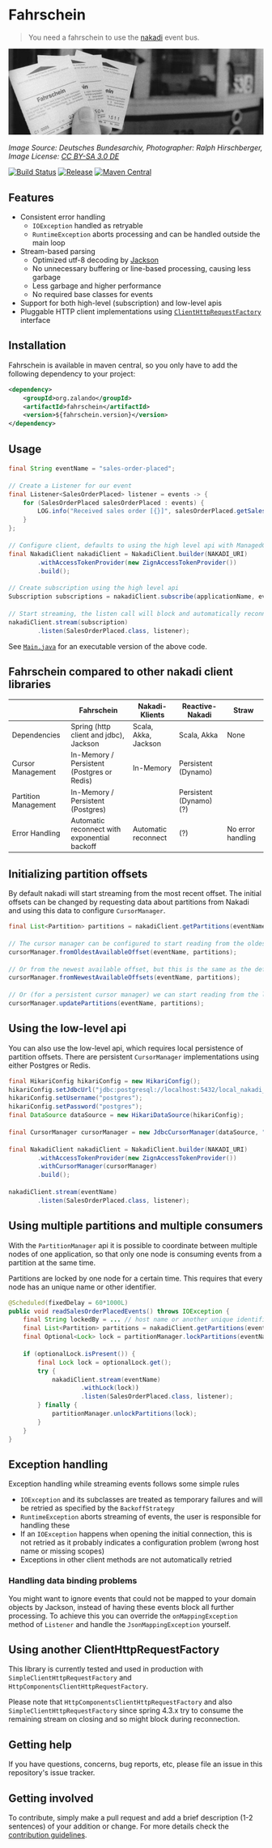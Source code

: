 # Fahrschein

> You need a fahrschein to use the [nakadi](https://github.com/zalando/nakadi) event bus.

[![Fahrschein](docs/Bundesarchiv_Bild_183-1990-0104-025,_BVG-Fahrscheine.jpg)](https://commons.wikimedia.org/wiki/File:Bundesarchiv_Bild_183-1990-0104-025,_BVG-Fahrscheine.jpg)

*Image Source: Deutsches Bundesarchiv, Photographer: Ralph Hirschberger, Image License: [CC BY-SA 3.0 DE](https://creativecommons.org/licenses/by-sa/3.0/de/deed.en)*

[![Build Status](https://travis-ci.org/zalando-incubator/fahrschein.svg?branch=master)](https://travis-ci.org/zalando-incubator/fahrschein)
[![Release](https://img.shields.io/github/release/zalando-incubator/fahrschein.svg)](https://github.com/zalando-incubator/fahrschein/releases)
[![Maven Central](https://img.shields.io/maven-central/v/org.zalando/fahrschein.svg)](https://maven-badges.herokuapp.com/maven-central/org.zalando/fahrschein)

## Features

 - Consistent error handling
    - `IOException` handled as retryable
    - `RuntimeException` aborts processing and can be handled outside the main loop
 - Stream-based parsing
    - Optimized utf-8 decoding by [Jackson](https://github.com/FasterXML/jackson)
    - No unnecessary buffering or line-based processing, causing less garbage
    - Less garbage and higher performance
    - No required base classes for events
 - Support for both high-level (subscription) and low-level apis
 - Pluggable HTTP client implementations using [`ClientHttpRequestFactory`](http://docs.spring.io/spring/docs/current/javadoc-api/org/springframework/http/client/ClientHttpRequestFactory.html) interface

## Installation

Fahrschein is available in maven central, so you only have to add the following dependency to your project:

```xml
<dependency>
    <groupId>org.zalando</groupId>
    <artifactId>fahrschein</artifactId>
    <version>${fahrschein.version}</version>
</dependency>
```

## Usage

```java
final String eventName = "sales-order-placed";

// Create a Listener for our event
final Listener<SalesOrderPlaced> listener = events -> {
    for (SalesOrderPlaced salesOrderPlaced : events) {
        LOG.info("Received sales order [{}]", salesOrderPlaced.getSalesOrder().getOrderNumber());
    }
};

// Configure client, defaults to using the high level api with ManagedCursorManger and SimpleClientHttpRequestFactory
final NakadiClient nakadiClient = NakadiClient.builder(NAKADI_URI)
        .withAccessTokenProvider(new ZignAccessTokenProvider())
        .build();

// Create subscription using the high level api
Subscription subscriptions = nakadiClient.subscribe(applicationName, eventName, String consumerGroup);

// Start streaming, the listen call will block and automatically reconnect on IOException
nakadiClient.stream(subscription)
        .listen(SalesOrderPlaced.class, listener);

```

See [`Main.java`](src/test/java/org/zalando/fahrschein/salesorder/Main.java) for an executable version of the above code.

## Fahrschein compared to other nakadi client libraries

|                      | Fahrschein                                                        | Nakadi-Klients        | Reactive-Nakadi         | Straw               |
| -------------------- | ----------------------------------------------------------------- | --------------------- | ----------------------- | ------------------- |
| Dependencies         | Spring (http client and jdbc), Jackson                            | Scala, Akka, Jackson  | Scala, Akka             | None                |
| Cursor Management    | In-Memory / Persistent (Postgres or Redis)                        | In-Memory             | Persistent (Dynamo)     |                     |
| Partition Management | In-Memory / Persistent (Postgres)                                 |                       | Persistent (Dynamo) (?) |                     |
| Error Handling       | Automatic reconnect with exponential backoff                      | Automatic reconnect   | (?)                     | No error handling   |

## Initializing partition offsets

By default nakadi will start streaming from the most recent offset. The initial offsets can be changed by requesting data about partitions from Nakadi and using this data to configure `CursorManager`.

```java
final List<Partition> partitions = nakadiClient.getPartitions(eventName);

// The cursor manager can be configured to start reading from the oldest available offset in each partition
cursorManager.fromOldestAvailableOffset(eventName, partitions);

// Or from the newest available offset, but this is the same as the default
cursorManager.fromNewestAvailableOffsets(eventName, partitions);

// Or (for a persistent cursor manager) we can start reading from the last offset that we processed if it's still available, and from the oldest available offset otherwise
cursorManager.updatePartitions(eventName, partitions);
```

## Using the low-level api

You can also use the low-level api, which requires local persistence of partition offsets. There are persistent `CursorManager` implementations using either Postgres or Redis.

```java
final HikariConfig hikariConfig = new HikariConfig();
hikariConfig.setJdbcUrl("jdbc:postgresql://localhost:5432/local_nakadi_cursor_db");
hikariConfig.setUsername("postgres");
hikariConfig.setPassword("postgres");
final DataSource dataSource = new HikariDataSource(hikariConfig);

final CursorManager cursorManager = new JdbcCursorManager(dataSource, "fahrschein-demo");

final NakadiClient nakadiClient = NakadiClient.builder(NAKADI_URI)
        .withAccessTokenProvider(new ZignAccessTokenProvider())
        .withCursorManager(cursorManager)
        .build();

nakadiClient.stream(eventName)
        .listen(SalesOrderPlaced.class, listener);
```

## Using multiple partitions and multiple consumers

With the `PartitionManager` api it is possible to coordinate between multiple nodes of one application, so that only one node is consuming events from a partition at the same time.

Partitions are locked by one node for a certain time. This requires that every node has an unique name or other identifier.

```java
@Scheduled(fixedDelay = 60*1000L)
public void readSalesOrderPlacedEvents() throws IOException {
    final String lockedBy = ... // host name or another unique identifier for this node
    final List<Partition> partitions = nakadiClient.getPartitions(eventName);
    final Optional<Lock> lock = partitionManager.lockPartitions(eventName, partitions, lockedBy);

    if (optionalLock.isPresent()) {
        final Lock lock = optionalLock.get();
        try {
            nakadiClient.stream(eventName)
                    .withLock(lock))
                    .listen(SalesOrderPlaced.class, listener);
        } finally {
            partitionManager.unlockPartitions(lock);
        }
    }
}
```

## Exception handling

Exception handling while streaming events follows some simple rules

 - `IOException` and its subclasses are treated as temporary failures and will be retried as specified by the `BackoffStrategy`
 - `RuntimeException` aborts streaming of events, the user is responsible for handling these
 - If an `IOException` happens when opening the initial connection, this is not retried as it probably indicates a configuration problem (wrong host name or missing scopes)
 - Exceptions in other client methods are not automatically retried

### Handling data binding problems

You might want to ignore events that could not be mapped to your domain objects by Jackson, instead of having these events block all further processing. To achieve this you can override the `onMappingException` method of `Listener` and handle the `JsonMappingException` yourself.

## Using another ClientHttpRequestFactory

This library is currently tested and used in production with `SimpleClientHttpRequestFactory` and `HttpComponentsClientHttpRequestFactory`.

Please note that `HttpComponentsClientHttpRequestFactory` and also `SimpleClientHttpRequestFactory` since spring 4.3.x try to consume the remaining stream on closing and so might block during reconnection.

## Getting help

If you have questions, concerns, bug reports, etc, please file an issue in this repository's issue tracker.

## Getting involved

To contribute, simply make a pull request and add a brief description (1-2 sentences) of your addition or change.
For more details check the [contribution guidelines](CONTRIBUTING.md).
